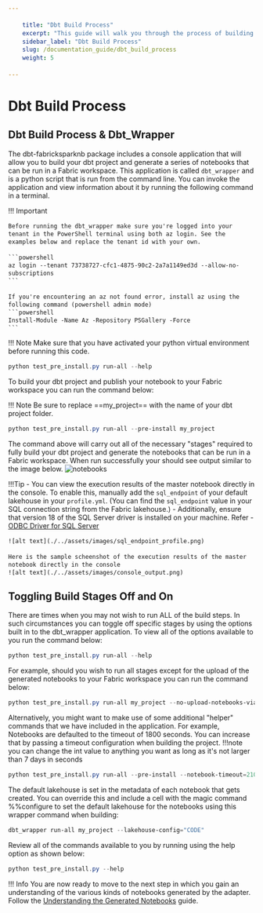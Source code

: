 ```yaml
---

    title: "Dbt Build Process"
    excerpt: "This guide will walk you through the process of building your dbt project using the dbt-fabricsparknb package."
    sidebar_label: "Dbt Build Process"
    slug: /documentation_guide/dbt_build_process
    weight: 5

---
```


# Dbt Build Process

## Dbt Build Process & Dbt_Wrapper
The dbt-fabricksparknb package includes a console application that will allow you to build your dbt project and generate a series of notebooks that can be run in a Fabric workspace. This application is called `dbt_wrapper` and is a python script that is run from the command line. You can invoke the application and view information about it by running the following command in a terminal.

!!! Important
  
    Before running the dbt_wrapper make sure you're logged into your tenant in the PowerShell terminal using both az login. See the examples below and replace the tenant id with your own.

    ```powershell
    az login --tenant 73738727-cfc1-4875-90c2-2a7a1149ed3d --allow-no-subscriptions
    ```

    If you're encountering an az not found error, install az using the following command (powershell admin mode)
    ```powershell
    Install-Module -Name Az -Repository PSGallery -Force
    ```

!!! Note
    Make sure that you have activated your python virtual environment before running this code. 

```powershell
python test_pre_install.py run-all --help
```

To build your dbt project and publish your notebook to your Fabric workspace you can run the command below:

!!! Note
    Be sure to replace ==my_project== with the name of your dbt project folder. 

```powershell
python test_pre_install.py run-all --pre-install my_project 
```

The command above will carry out all of the necessary "stages" required to fully build your dbt project and generate the notebooks that can be run in a Fabric workspace. When run successfully your should see output similar to the image below.
![notebooks](../assets/images/dbt_wrapper_output.png)

!!!Tip
    - You can view the execution results of the master notebook directly in the console. To enable this, manually add the `sql_endpoint` of your default lakehouse in your `profile.yml`. (You can find the `sql_endpoint` value in your SQL connection string from the Fabric lakehouse.) 
    - Additionally, ensure that version 18 of the SQL Server driver is installed on your machine. Refer - [ODBC Driver for SQL Server](https://learn.microsoft.com/en-us/sql/connect/odbc/microsoft-odbc-driver-for-sql-server?view=sql-server-ver16) 

    ![alt text](./../assets/images/sql_endpoint_profile.png)
    
    Here is the sample scheenshot of the execution results of the master notebook directly in the console
    ![alt text](./../assets/images/console_output.png)


## Toggling Build Stages Off and On
There are times when you may not wish to run ALL of the build steps. In such circumstances you can toggle off specific stages by using the options built in to the dbt_wrapper application. To view all of the options available to you run the command below:
```powershell
python test_pre_install.py run-all --help
```

For example, should you wish to run all stages except for the upload of the generated notebooks to your Fabric workspace you can run the command below:
```powershell
python test_pre_install.py run-all my_project --no-upload-notebooks-via-api  
```

Alternatively, you might want to make use of some additional "helper" commands that we have included in the application. 
For example, Notebooks are defaulted to the timeout of 1800 seconds. You can increase that by passing a timeout configuration when building the project. 
!!!note
    you can change the int value to anything you want as long as it's not larger than 7 days in seconds

```powershell
python test_pre_install.py run-all --pre-install --notebook-timeout=2100 my_project
```
The default lakehouse is set in the metadata of each notebook that gets created. You can override this and include a cell with the magic command %%configure to set the default lakehouse for the notebooks using this wrapper command when building:

```powershell
dbt_wrapper run-all my_project --lakehouse-config="CODE"
```

Review all of the commands available to you by running using the help option as shown below:
```powershell
python test_pre_install.py --help
```

!!! Info
    You are now ready to move to the next step in which you gain an understanding of the various kinds of notebooks generated by the adapter. Follow the [Understanding the Generated Notebooks](./generated_notebooks.md) guide.

  